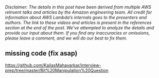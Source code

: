 
_Disclaimer: The details in this post have been derived from multiple AWS reInvent talks and articles by the Amazon engineering team. All credit for information about AWS Lambda’s internals goes to the presenters and authors. The link to these videos and articles is present in the references section at the end of the post. We’ve attempted to analyze the details and provide our input about them. If you find any inaccuracies or omissions, please leave a comment, and we will do our best to fix them._

## missing code (fix asap)
https://github.com/KailasMahavarkar/interview-prep/tree/master/Bit%20Manipulation%20Question


